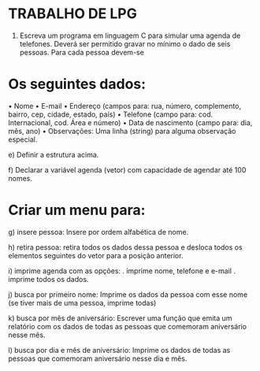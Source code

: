 # TRABALHO DE LPG

1. Escreva um programa em linguagem C para simular uma agenda de telefones. Deverá
ser permitido gravar no mínimo o dado de seis pessoas. Para cada pessoa devem-se
# Os seguintes dados:

• Nome
• E-mail
• Endereço (campos para: rua, número, complemento, bairro, cep, cidade, estado, país)
• Telefone (campo para: cod. Internacional, cod. Área e número)
• Data de nascimento (campo para: dia, mês, ano)
• Observações: Uma linha (string) para alguma observação especial.

e) Definir a estrutura acima.

f) Declarar a variável agenda (vetor) com capacidade de agendar até 100 nomes.

# Criar um menu para:

g) insere pessoa: Insere por ordem alfabética de nome.

h) retira pessoa: retira todos os dados dessa pessoa e desloca
todos os elementos seguintes do vetor para a posição anterior.

i) imprime agenda com as opções:
. imprime nome, telefone e e-mail
. imprime todos os dados.

j) busca por primeiro nome: Imprime os dados da pessoa
com esse nome (se tiver mais de uma pessoa, imprime todas)

k) busca por mês de aniversário: Escrever uma função que
emita um relatório com os dados de todas as pessoas que comemoram aniversário nesse mês.

l) busca por dia e mês de aniversário: Imprime os dados de
todas as pessoas que comemoram aniversário nesse dia e mês.
